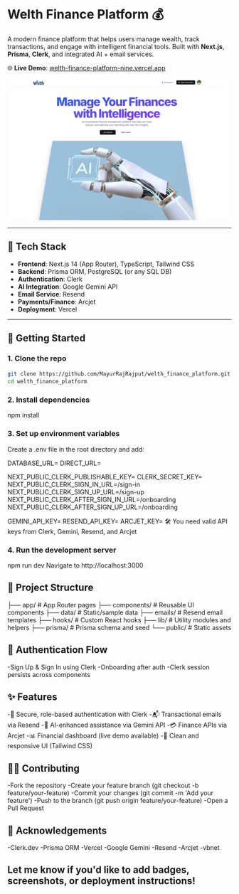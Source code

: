 # Welth Finance Platform 💰

A modern finance platform that helps users manage wealth, track transactions, and engage with intelligent financial tools. Built with **Next.js**, **Prisma**, **Clerk**, and integrated AI + email services.

🌐 **Live Demo**: [welth-finance-platform-nine.vercel.app](https://welth-finance-platform-nine.vercel.app)

<img src="https://github.com/MayurRajRajput/welth_finance_platform/blob/main/public/home_page.png" alt="Homepage Screenshot" width="800" />

---

## 🧩 Tech Stack

- **Frontend**: Next.js 14 (App Router), TypeScript, Tailwind CSS
- **Backend**: Prisma ORM, PostgreSQL (or any SQL DB)
- **Authentication**: Clerk
- **AI Integration**: Google Gemini API
- **Email Service**: Resend
- **Payments/Finance**: Arcjet
- **Deployment**: Vercel

---

## 🚀 Getting Started

### 1. Clone the repo

```bash
git clone https://github.com/MayurRajRajput/welth_finance_platform.git
cd welth_finance_platform
```

### 2. Install dependencies
npm install

### 3. Set up environment variables
Create a .env file in the root directory and add:

DATABASE_URL=
DIRECT_URL=

NEXT_PUBLIC_CLERK_PUBLISHABLE_KEY=
CLERK_SECRET_KEY=
NEXT_PUBLIC_CLERK_SIGN_IN_URL=/sign-in
NEXT_PUBLIC_CLERK_SIGN_UP_URL=/sign-up
NEXT_PUBLIC_CLERK_AFTER_SIGN_IN_URL=/onboarding
NEXT_PUBLIC_CLERK_AFTER_SIGN_UP_URL=/onboarding

GEMINI_API_KEY=
RESEND_API_KEY=
ARCJET_KEY=
🛠 You need valid API keys from Clerk, Gemini, Resend, and Arcjet

### 4. Run the development server
npm run dev
Navigate to http://localhost:3000

## 📁 Project Structure

├── app/              # App Router pages
├── components/       # Reusable UI components
├── data/             # Static/sample data
├── emails/           # Resend email templates
├── hooks/            # Custom React hooks
├── lib/              # Utility modules and helpers
├── prisma/           # Prisma schema and seed
└── public/           # Static assets

## 🔐 Authentication Flow

-Sign Up & Sign In using Clerk
-Onboarding after auth
-Clerk session persists across components

## ✨ Features
-🔐 Secure, role-based authentication with Clerk
-📬 Transactional emails via Resend
-🤖 AI-enhanced assistance via Gemini API
-💳 Finance APIs via Arcjet
-📊 Financial dashboard (live demo available)
-🌈 Clean and responsive UI (Tailwind CSS)

## 🧑‍💻 Contributing
-Fork the repository
-Create your feature branch (git checkout -b feature/your-feature)
-Commit your changes (git commit -m 'Add your feature')
-Push to the branch (git push origin feature/your-feature)
-Open a Pull Request

## 🙌 Acknowledgements
-Clerk.dev
-Prisma ORM
-Vercel
-Google Gemini
-Resend
-Arcjet
-vbnet

## Let me know if you'd like to add badges, screenshots, or deployment instructions!
